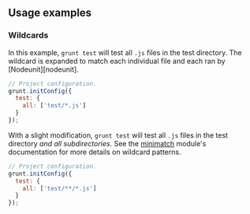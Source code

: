 ## Usage examples

### Wildcards

In this example, `grunt test` will test all `.js` files in the test directory. The wildcard is expanded to match each individual file and each ran by [Nodeunit][nodeunit].

```javascript
// Project configuration.
grunt.initConfig({
  test: {
    all: ['test/*.js']
  }
});
```

With a slight modification, `grunt test` will test all `.js` files in the test directory _and all subdirectories_. See the [minimatch](https://github.com/isaacs/minimatch) module's documentation for more details on wildcard patterns.

```javascript
// Project configuration.
grunt.initConfig({
  test: {
    all: ['test/**/*.js']
  }
});
```